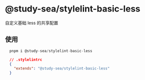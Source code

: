 # @study-sea/stylelint-basic-less

自定义基础 less 的共享配置

## 使用

``` js
  pnpm i @study-sea/stylelint-basic-less
```

```json
  // .stylelintrc
  {
    "extends": "@study-sea/stylelint-basic-less"
  }
```
